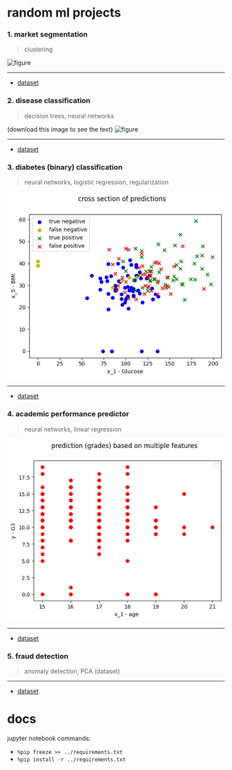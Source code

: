 # random ml projects
### 1. market segmentation
> clustering

![figure](marketing/output.png)
___
- [dataset](https://www.kaggle.com/code/karnikakapoor/customer-segmentation-clustering/input)

### 2. disease classification
> decision trees, neural networks

(download this image to see the text)
![figure](disease/output.png)
___
- [dataset](https://www.kaggle.com/datasets/kaushil268/disease-prediction-using-machine-learning)

### 3. diabetes (binary) classification
> neural networks, logistic regression, regularization

![figure](diabetes/output.png)
___
- [dataset](https://www.kaggle.com/datasets/mathchi/diabetes-data-set?resource=download)


### 4. academic performance predictor
> neural networks, linear regression

![figure](student/output.png)
___
- [dataset](https://archive.ics.uci.edu/dataset/320/student+performance)


### 5. fraud detection
> anomaly detection, PCA (dataset)
___
- [dataset](https://www.kaggle.com/datasets/mlg-ulb/creditcardfraud)

# docs
jupyter notebook commands:
- `%pip freeze >> ../requirements.txt`
- `%pip install -r ../requirements.txt`